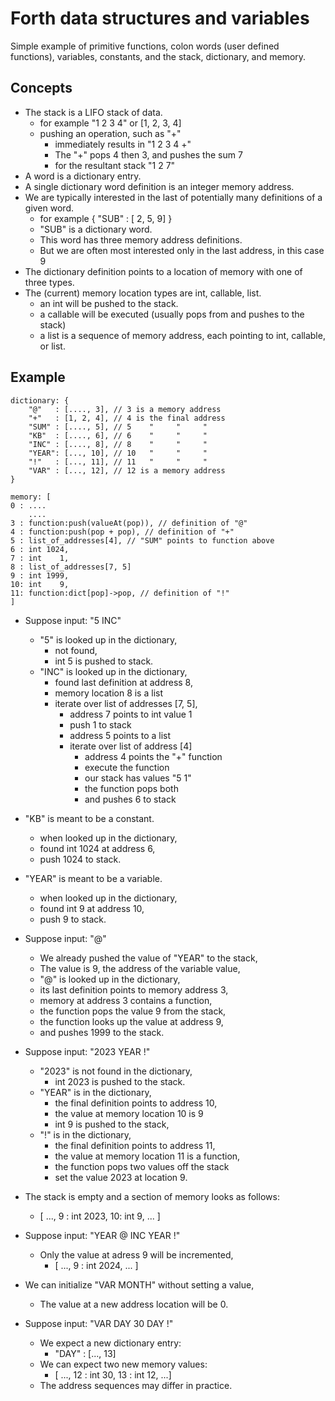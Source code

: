 # Forth data structures and variables

Simple example of primitive functions,
colon words (user defined functions),
variables, constants, and the stack,
dictionary, and memory.

## Concepts
 - The stack is a LIFO stack of data.
   - for example "1 2 3 4" or [1, 2, 3, 4]
   - pushing an operation, such as "+"
     - immediately results in "1 2 3 4 +"
     - The "+" pops 4 then 3, and pushes the sum 7
     - for the resultant stack "1 2 7"
 - A word is a dictionary entry.
 - A single dictionary word definition is an integer memory address.
 - We are typically interested in the last of potentially many definitions of a given word.
   - for example { "SUB" : [ 2, 5, 9] }
   - "SUB" is a dictionary word.
   - This word has three memory address definitions.
   - But we are often most interested only in the last address, in this case 9
 - The dictionary definition points to a location of memory with one of three types.
 - The (current) memory location types are int, callable, list.
   - an int will be pushed to the stack.
   - a callable will be executed (usually pops from and pushes to the stack)
   - a list is a sequence of memory address, each pointing to int, callable, or list.

## Example

```
dictionary: {
    "@"   : [...., 3], // 3 is a memory address
    "+"   : [1, 2, 4], // 4 is the final address
    "SUM" : [...., 5], // 5    "     "     "
    "KB"  : [...., 6], // 6    "     "     "
    "INC" : [...., 8], // 8    "     "     "
    "YEAR": [..., 10], // 10   "     "     "
    "!"   : [..., 11], // 11   "     "     "
    "VAR" : [..., 12], // 12 is a memory address
}
```

```
memory: [
0 : ....
    ....
3 : function:push(valueAt(pop)), // definition of "@" 
4 : function:push(pop + pop), // definition of "+" 
5 : list_of_addresses[4], // "SUM" points to function above
6 : int 1024,
7 : int    1,
8 : list_of_addresses[7, 5]
9 : int 1999,
10: int    9,
11: function:dict[pop]->pop, // definition of "!"
]
```

- Suppose input: "5 INC"
    - "5" is looked up in the dictionary,
        - not found,
        - int 5 is pushed to stack.
    - "INC" is looked up in the dictionary,
        - found last definition at address 8,
        - memory location 8 is a list
        - iterate over list of addresses [7, 5],
            - address 7 points to int value 1
            - push 1 to stack
            - address 5 points to a list
            - iterate over list of address [4]
                - address 4 points the "+" function
                - execute the function
                - our stack has values "5 1"
                - the function pops both
                - and pushes 6 to stack

- "KB" is meant to be a constant.
    - when looked up in the dictionary,
    - found int 1024 at address 6,
    - push 1024 to stack.

- "YEAR" is meant to be a variable.
    - when looked up in the dictionary,
    - found int 9 at address 10,
    - push 9 to stack.

- Suppose input: "@"
    - We already pushed the value of "YEAR" to the stack,
    - The value is 9, the address of the variable value,
    - "@" is looked up in the dictionary,
    - its last definition points to memory address 3,
    - memory at address 3 contains a function,
    - the function pops the value 9 from the stack,
    - the function looks up the value at address 9,
    - and pushes 1999 to the stack.

- Suppose input: "2023 YEAR !"
    - "2023" is not found in the dictionary,
        - int 2023 is pushed to the stack.
    - "YEAR" is in the dictionary,
        - the final definition points to address 10,
        - the value at memory location 10 is 9
        - int 9 is pushed to the stack,
    - "!" is in the dictionary,
        - the final definition points to address 11,
        - the value at memory location 11 is a function,
        - the function pops two values off the stack
        - set the value 2023 at location 9.

- The stack is empty and a section of memory looks as follows:
    - [ ..., 9 : int 2023, 10: int 9, ... ]

- Suppose input: "YEAR @ INC YEAR !"
    - Only the value at adress 9 will be incremented,
        - [ ..., 9 : int 2024, ... ]

- We can initialize "VAR MONTH" without setting a value,
    - The value at a new address location will be 0.

- Suppose input: "VAR DAY 30 DAY !"
    - We expect a new dictionary entry:
        - "DAY" : [..., 13]
    - We can expect two new memory values:
        - [ ..., 12 : int 30, 13 : int 12, ...]
    - The address sequences may differ in practice.

